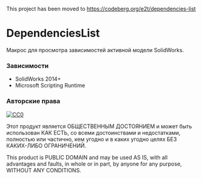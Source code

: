 This project has been moved to https://codeberg.org/e2t/dependencies-list
 
 # DependenciesList
Макрос для просмотра зависимостей активной модели SolidWorks.

### Зависимости
- SolidWorks 2014+
- Microsoft Scripting Runtime

### Авторские права
[![CC0](https://licensebuttons.net/p/zero/1.0/88x31.png)](http://creativecommons.org/publicdomain/zero/1.0/)

Этот продукт является ОБЩЕСТВЕННЫМ ДОСТОЯНИЕМ и может быть использован КАК ЕСТЬ, со всеми достоинствами и недостатками, полностью или частично, кем угодно и в каких угодно целях БЕЗ КАКИХ-ЛИБО ОГРАНИЧЕНИЙ.

This product is PUBLIC DOMAIN and may be used AS IS, with all advantages and faults, in whole or in part, by anyone for any purpose, WITHOUT ANY CONDITIONS.
